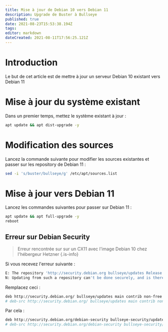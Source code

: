 ```yaml
---
title: Mise à jour de Debian 10 vers Debian 11
description: Upgrade de Buster à Bullseye
published: true
date: 2021-08-23T15:53:38.194Z
tags: 
editor: markdown
dateCreated: 2021-08-11T17:56:25.121Z
---
```


# Introduction

Le but de cet article est de mettre à jour un serveur Debian 10 existant vers Debian 11 


# Mise à jour du système existant

Dans un premier temps, mettez le système existant à jour : 

```bash
apt update && apt dist-upgrade -y
```


# Modification des sources

Lancez la commande suivante pour modifier les sources existantes et passer sur les repository de Debian 11 : 

```bash
sed -i 's/buster/bullseye/g' /etc/apt/sources.list
```


# Mise à jour vers Debian 11

Lancez les commandes suivantes pour passer sur Debian 11 : 

```bash
apt update && apt full-upgrade -y
reboot
```

## Erreur sur Debian Security

> Erreur rencontrée sur sur un CX11 avec l'image Debian 10 chez l'hébergeur Hetzner
{.is-info}


Si vous recevez l'erreur suivante :

```bash
E: The repository 'http://security.debian.org bullseye/updates Release' does not have a Release file.
N: Updating from such a repository can't be done securely, and is therefore disabled by default.
```

Remplacez ceci : 
```bash
deb http://security.debian.org/ bullseye/updates main contrib non-free
# deb-src http://security.debian.org/ bullseye/updates main contrib non-free
```

Par cela : 

```bash
deb http://security.debian.org/debian-security bullseye-security/updates main contrib non-free
# deb-src http://security.debian.org/debian-security bullseye-security/updates main contrib non-free
```